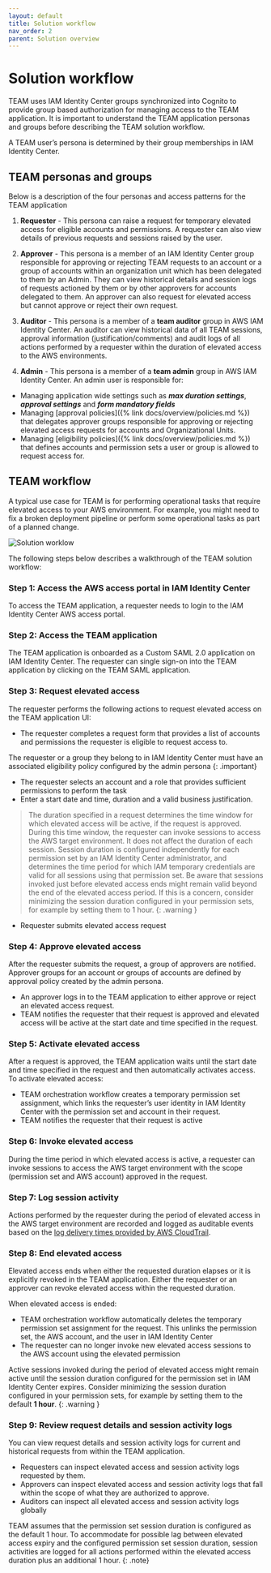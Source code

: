 ```yaml
---
layout: default
title: Solution workflow
nav_order: 2
parent: Solution overview
---
```


# Solution workflow

TEAM uses IAM Identity Center groups synchronized into Cognito to provide group based authorization for managing access to the TEAM application. It is important to understand the TEAM application personas and groups before describing the TEAM solution workflow.

A TEAM user’s persona is determined by their group memberships in IAM Identity Center.

## TEAM personas and groups
Below is a description of the four personas and access patterns for the TEAM application

1. **Requester** - This persona can raise a request for temporary elevated access for eligible accounts and permissions.  A requester can also view details of previous requests and sessions raised by the user.

2. **Approver** - This persona is a member of an IAM Identity Center group responsible for approving or rejecting TEAM requests to an account or a group of accounts within an organization unit which has been delegated to them by an Admin. They can view historical details and session logs of requests actioned by them or by other approvers for accounts delegated to them.
An approver can also request for elevated access but cannot approve or reject their own request.

3. **Auditor** - This persona is a member of a **team auditor** group in AWS IAM Identity Center. An auditor can view historical data of all TEAM sessions, approval information (justification/comments) and audit logs of all actions performed by a requester within the duration of elevated access to the AWS environments.

4. **Admin** - This persona is a member of a **team admin** group in AWS IAM Identity Center. An admin user is responsible for:
- Managing application wide settings such as ***max duration settings***, ***approval settings*** and ***form mandatory fields***
- Managing [approval policies]({% link docs/overview/policies.md %}) that delegates approver groups responsible for approving or rejecting elevated access requests for accounts and Organizational Units.
- Managing [eligibility policies]({% link docs/overview/policies.md %}) that defines accounts and permission sets a user or group is allowed to request access for.

## TEAM workflow

A typical use case for TEAM is for performing operational tasks that require elevated access to your AWS environment. For example, you might need to fix a broken deployment pipeline or perform some operational tasks as part of a planned change.

<img src="https://d3f99z5n3ls8r1.cloudfront.net/images/architecture/workflow.png" alt="Solution worklow">


The following steps below describes a walkthrough of the TEAM solution workflow:
### Step 1: Access the AWS access portal in IAM Identity Center
To access the TEAM application, a requester needs to login to the IAM Identity Center AWS access portal.
### Step 2: Access the TEAM application
The TEAM application is onboarded as a Custom SAML 2.0 application on IAM Identity Center. The requester can single sign-on into the TEAM application by clicking on the TEAM SAML application.

### Step 3: Request elevated access
The requester performs the following actions to request elevated access on the TEAM application UI:
  - The requester completes a request form that provides a list of accounts and permissions the requester is eligible to request access to.

The requester or a group they belong to in IAM Identity Center must have an associated eligibility policy configured by the admin persona
{: .important}
  - The requester selects an account and a role that provides sufficient permissions to perform the task
  - Enter a start date and time, duration and a valid business justification.

> The duration specified in a request determines the time window for which elevated access will be active, if the request is approved. During this time window, the requester can invoke sessions to access the AWS target environment. It does not affect the duration of each session. Session duration is configured independently for each permission set by an IAM Identity Center administrator, and determines the time period for which IAM temporary credentials are valid for all sessions using that permission set. Be aware that sessions invoked just before elevated access ends might remain valid beyond the end of the elevated access period. If this is a concern, consider minimizing the session duration configured in your permission sets, for example by setting them to 1 hour.
{: .warning }
- Requester submits elevated access request

### Step 4: Approve elevated access
After the requester submits the request, a group of approvers are notified. Approver groups for an account or groups of accounts are defined by approval policy created by the admin persona.
- An approver logs in to the TEAM application to either approve or reject an elevated access request.
- TEAM notifies the requester that their request is approved and elevated access will be active at the start date and time specified in the request.


### Step 5: Activate elevated access
After a request is approved, the TEAM application waits until the start date and time specified in the request and then automatically activates access.
To activate elevated access:
- TEAM orchestration workflow creates a temporary permission set assignment, which links the requester’s user identity in IAM Identity Center with the permission set and account in their request.
- TEAM notifies the requester that their request is active

### Step 6: Invoke elevated access
During the time period in which elevated access is active, a requester can invoke sessions to access the AWS target environment with the scope (permission set and AWS account) approved in the request.

### Step 7: Log session activity
Actions performed by the requester during the period of elevated access in the AWS target environment are recorded and logged as auditable events based on the [log delivery times provided by AWS CloudTrail](https://docs.aws.amazon.com/awscloudtrail/latest/userguide/how-cloudtrail-works.html).

### Step 8: End elevated access
Elevated access ends when either the requested duration elapses or it is explicitly revoked in the TEAM application. Either the requester or an approver can revoke elevated access within the requested duration.

When elevated access is ended:
- TEAM orchestration workflow automatically deletes the temporary permission set assignment for the request. This unlinks the permission set, the AWS account, and the user in IAM Identity Center
- The requester can no longer invoke new elevated access sessions to the AWS account using the elevated permission

Active sessions invoked during the period of elevated access might remain active until the session duration configured for the permission set in IAM Identity Center expires. Consider minimizing the session duration configured in your permission sets, for example by setting them to the default **1 hour**.
{: .warning }

### Step 9: Review request details and session activity logs
You can view request details and session activity logs for current and historical requests from within the TEAM application.
- Requesters can inspect elevated access and session activity logs requested by them.
- Approvers can inspect elevated access and session activity logs that fall within the scope of what they are authorized to approve.
- Auditors can inspect all elevated access and session activity logs globally

TEAM assumes that the permission set session duration is configured as the default 1 hour.
To accommodate for possible lag between elevated access expiry and the configured permission set session duration, session activities are logged for all actions performed within the elevated access duration plus an additional 1 hour.
{: .note}

